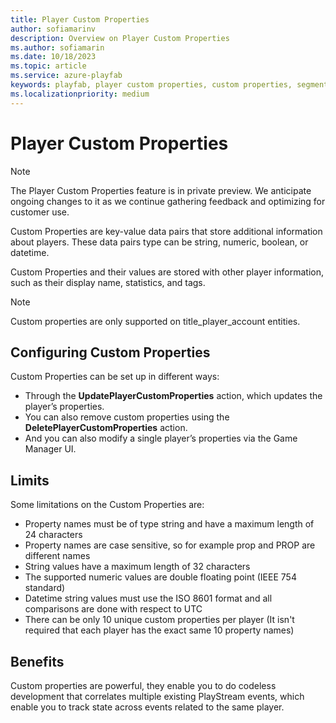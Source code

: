 ```yaml
---
title: Player Custom Properties
author: sofiamarinv
description: Overview on Player Custom Properties
ms.author: sofiamarin
ms.date: 10/18/2023
ms.topic: article
ms.service: azure-playfab
keywords: playfab, player custom properties, custom properties, segmentation, advanced segmentation, data, analytics
ms.localizationpriority: medium
---
```


# Player Custom Properties 

> [!NOTE]
> The Player Custom Properties feature is in private preview. We anticipate ongoing changes to it as we continue gathering feedback and optimizing for customer use.

Custom Properties are key-value data pairs that store additional information about players. These data pairs type can be string, numeric, boolean, or datetime.

Custom Properties and their values are stored with other player information, such as their display name, statistics, and tags.

> [!Note] 
> Custom properties are only supported on title_player_account entities. 

## Configuring Custom Properties

Custom Properties can be set up in different ways: 
- Through the **UpdatePlayerCustomProperties** action, which updates the player’s properties.   
- You can also remove custom properties using the **DeletePlayerCustomProperties** action.
- And you can also modify a single player’s properties via the Game Manager UI.

## Limits

Some limitations on the Custom Properties are: 
- Property names must be of type string and have a maximum length of 24 characters
- Property names are case sensitive, so for example prop and PROP are different names
- String values have a maximum length of 32 characters
- The supported numeric values are double floating point (IEEE 754 standard)
- Datetime string values must use the ISO 8601 format and all comparisons are done with respect to UTC
- There can be only 10 unique custom properties per player (It isn't required that each player has the exact same 10 property names)

## Benefits

Custom properties are powerful, they enable you to do codeless development that correlates multiple existing PlayStream events, which enable you to track state across events related to the same player.
